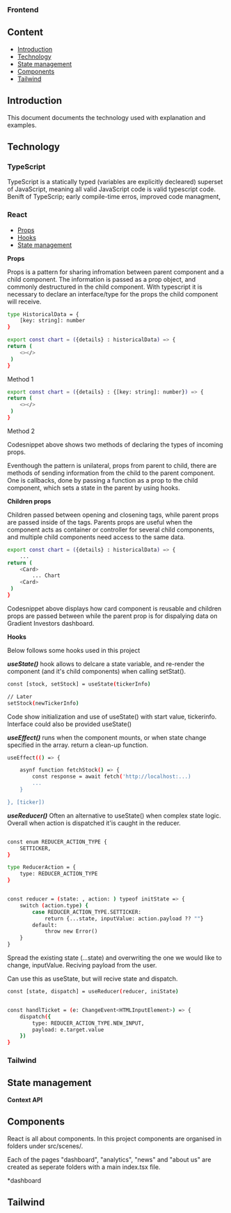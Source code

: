 ### Frontend


## Content 
- [Introduction](#introduction)
- [Technology](#technology)
- [State management](#state-management)
- [Components](#komponenter)
- [Tailwind](#tailwind)

## Introduction

This document documents the technology used with explanation and examples.

## Technology 

### TypeScript

TypeScript is a statically typed (variables are explicitly decleared) superset of JavaScript, meaning all valid JavaScript code is valid typescript code. Benift of TypeScrip;  early compile-time erros, improved code managment,  


### React


- [Props](#props)
- [Hooks](#Hooks)
- [State management](#state-management)

**Props**

Props is a pattern for sharing infromation between parent component and a child component. The information is passed as a prop object, and commonly destructured in the child component. With typescript it is necessary to declare an interface/type for the props the child component will receive. 

```bash
type HistoricalData = {
    [key: string]: number
}

export const chart = ({details} : historicalData) => {
return (
    <></>
 )
}
```
Method 1

```bash
export const chart = ({details} : {[key: string]: number}) => {
return (
    <></>
 )
}
```
Method 2

Codesnippet above shows two methods of declaring the types of incoming props. 

Eventhough the pattern is unilateral, props from parent to child, there are methods of sending information from the child to the parent component. One is callbacks, done by passing a function as a prop to the child component, which sets a state in the parent by using hooks.  


**Children props**

Children passed between opening and closening tags, while parent props are passed inside of the tags. Parents props are useful when the component acts as container or controller for several child components, and multiple child components need access to the same data. 

```bash
export const chart = ({details} : historicalData) => {
    ...
return (
    <Card>
        ... Chart 
    <Card> 
 )
}
```
Codesnippet above displays how card component is reusable and children props are passed between while the parent prop is  for dispalying data on Gradient Investors dashboard. 

**Hooks**

Below follows some hooks used in this project

***useState()*** hook allows to delcare a state variable, and re-render the component (and it's child components) when calling setStat().

```bash
const [stock, setStock] = useState(tickerInfo)

// Later 
setStock(newTickerInfo)
```
Code show initialization and use of useState() with start value, tickerinfo. Interface could also be provided useState<type>()


***useEffect()*** runs when the component mounts, or when state change specified in the array.    return a clean-up function. 

```bash
useEffect(() => {

    asynf function fetchStock() => {
        const response = await fetch('http://localhost:...)
        ...
    }

}, [ticker])
```

***useReducer()***
Often an alternative to useState() when complex state logic. Overall when action is dispatched it'is caught in the reducer. 

```bash 

const enum REDUCER_ACTION_TYPE {
    SETTICKER,
}

type ReducerAction = {
    type: REDUCER_ACTION_TYPE
}
```


```bash 

const reducer = (state: , action: ) typeof initState => {
    switch (action.type) {
        case REDUCER_ACTION_TYPE.SETTICKER:
            return {...state, inputValue: action.payload ?? ""}
        default:
            throw new Error()
    }
}
```
Spread the existing state (...state) and overwriting the one we would like to change, inputValue. Reciving payload from the user. 

Can use this as useState, but will recive state and dispatch. 

```bash 
const [state, dispatch] = useReducer(reducer, iniState)


const handlTicket = (e: ChangeEvent<HTMLInputElement>) => {
    dispatch({
        type: REDUCER_ACTION_TYPE.NEW_INPUT, 
        payload: e.target.value
    })
} 
```


### Tailwind

## State management

**Context API**



## Components

React is all about components. In this project components are organised in folders under src/scenes/. 

Each of the pages "dashboard", "analytics", "news" and "about us" are created as seperate folders with a main index.tsx file.  

*dashboard 

## Tailwind